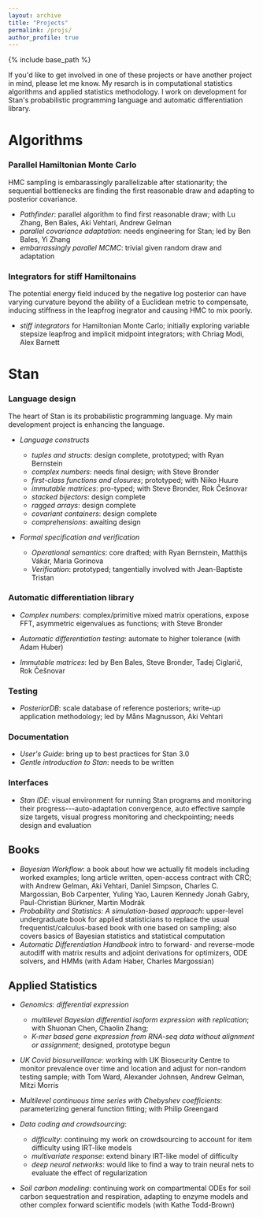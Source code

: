 ```yaml
---
layout: archive
title: "Projects"
permalink: /projs/
author_profile: true
---
```


{% include base_path %}

If you'd like to get involved in one of these projects or have another project in mind, please let me know.  My resarch is in computational statistics algorithms and applied statistics methodology. I work on development for Stan's probabilistic programming language and automatic differentiation library.

# Algorithms
### Parallel Hamiltonian Monte Carlo

HMC sampling is embarassingly parallelizable after stationarity;  the sequential bottlenecks are finding the first reasonable draw and adapting to posterior covariance.
* *Pathfinder*: parallel algorithm to find first reasonable draw; with Lu Zhang, Ben Bales, Aki Vehtari, Andrew Gelman
* *parallel covariance adaptation*: needs engineering for Stan; led by Ben Bales, Yi Zhang
* *embarrassingly parallel MCMC*:  trivial given random draw and adaptation


### Integrators for stiff Hamiltonains

The potential energy field induced by the negative log posterior can have varying curvature beyond the ability of a Euclidean metric to compensate, inducing stiffness in the leapfrog inegrator and causing HMC to mix poorly.

* *stiff integrators* for Hamiltonian Monte Carlo;  initially exploring variable stepsize leapfrog and implicit midpoint integrators; with Chriag Modi, Alex Barnett


# Stan

### Language design

The heart of Stan is its probabilistic programming language.  My main development project is enhancing the language.

* *Language constructs*
    * *tuples and structs*: design complete, prototyped; with Ryan Bernstein
    * *complex numbers*:  needs final design; with Steve Bronder
    * *first-class functions and closures*; prototyped; with Niiko Huure
	* *immutable matrices*: pro-typed; with Steve Bronder, Rok Češnovar
	* *stacked bijectors*: design complete
	* *ragged arrays*: design complete
	* *covariant containers*: design complete
	* *comprehensions*: awaiting design

* *Formal specification and verification*
    * *Operational semantics*: core drafted; with Ryan Bernstein, Matthijs Vákár, Maria Gorinova
	* *Verification*: prototyped; tangentially involved with Jean-Baptiste Tristan

### Automatic differentiation library

* *Complex numbers*: complex/primitive mixed matrix operations, expose FFT, asymmetric eigenvalues as functions; with Steve Bronder

* *Automatic differentiation testing*: automate to higher tolerance (with Adam Huber)

* *Immutable matrices*: led by Ben Bales, Steve Bronder, Tadej Ciglarič, Rok Češnovar

### Testing

* *PosteriorDB*: scale database of reference posteriors; write-up application methodology; led by Måns Magnusson, Aki Vehtari

### Documentation

* *User's Guide*: bring up to best practices for Stan 3.0
* *Gentle introduction to Stan*: needs to be written

### Interfaces

* *Stan IDE*: visual environment for running Stan programs and monitoring their progress---auto-adaptation convergence, auto effective sample size targets, visual progress monitoring and checkpointing; needs design and evaluation


## Books

* *Bayesian Workflow*: a book about how we actually fit models including worked examples; long article written, open-access contract with CRC; with Andrew Gelman, Aki Vehtari, Daniel Simpson, Charles C. Margossian, Bob Carpenter, Yuling Yao, Lauren Kennedy Jonah Gabry, Paul-Christian Bürkner, Martin Modrák
* *Probability and Statistics: A simulation-based approach*: upper-level undergraduate book for applied statisticians to replace the usual frequentist/calculus-based book with one based on sampling; also covers basics of Bayesian statistics and statistical computation
* *Automatic Differentiation Handbook* intro to forward- and reverse-mode autodiff with matrix results and adjoint derivations for optimizers, ODE solvers, and HMMs (with Adam Haber, Charles Margossian)


## Applied Statistics

* *Genomics: differential expression*
    * *multilevel Bayesian differential isoform expression with
      replication*;  with Shuonan Chen, Chaolin Zhang;
	* *K-mer based gene expression from RNA-seq data without
alignment or assignment*; designed, prototype begun
* *UK Covid biosurveillance*: working with UK Biosecurity Centre to monitor
  prevalence over time and location and adjust for non-random testing
  sample; with Tom Ward, Alexander Johnsen, Andrew Gelman, Mitzi
  Morris
* *Multilevel continuous time series with Chebyshev coefficients*:
parameterizing general function fitting; with Philip Greengard
* *Data coding and crowdsourcing*:
    * *difficulty*: continuing my work on crowdsourcing
	to account for item difficulty using IRT-like models
	* *multivariate response*: extend binary IRT-like model of difficulty
    * *deep neural networks*: would like to find a way to train neural
      nets to evaluate the effect of regularization

* *Soil carbon modeling*: continuing work on compartmental ODEs for
  soil carbon sequestration and respiration, adapting to enzyme models
  and other complex forward scientific models (with Kathe Todd-Brown)



